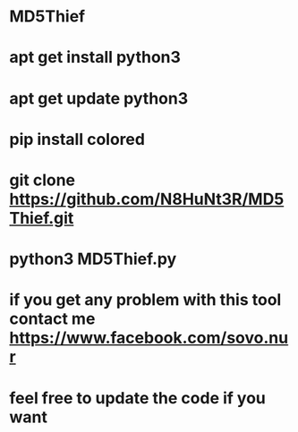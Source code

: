 # MD5Thief
# apt get install python3
# apt get update python3 
# pip install colored
# git clone https://github.com/N8HuNt3R/MD5Thief.git
# python3 MD5Thief.py
# if you get any problem with this tool contact me https://www.facebook.com/sovo.nur
# feel free to update the code if you want
